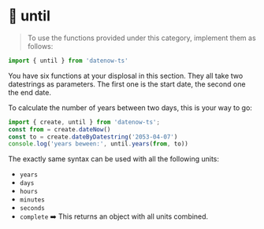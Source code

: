 # 👵 until

> To use the functions provided under this category, implement them as follows:


```typescript
import { until } from 'datenow-ts'
```

You have six functions at your displosal in this section.
They all take two datestrings as parameters.
The first one is the start date, the second one the end date.

To calculate the number of years between two days, this is your way to go:

```javascript
import { create, until } from 'datenow-ts';
const from = create.dateNow()
const to = create.dateByDatestring('2053-04-07')
console.log('years beween:', until.years(from, to))
```

The exactly same syntax can be used with all the following units:

- ``years``
- ``days``
- ``hours``
- ``minutes``
- ``seconds``
- ``complete`` ➡️ This returns an object with all units combined.

